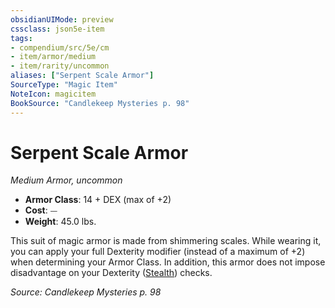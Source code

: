 ```yaml
---
obsidianUIMode: preview
cssclass: json5e-item
tags:
- compendium/src/5e/cm
- item/armor/medium
- item/rarity/uncommon
aliases: ["Serpent Scale Armor"]
SourceType: "Magic Item"
NoteIcon: magicitem
BookSource: "Candlekeep Mysteries p. 98"
---
```

# Serpent Scale Armor
*Medium Armor, uncommon*  

- **Armor Class**: 14 + DEX (max of +2)
- **Cost**: ⏤
- **Weight**: 45.0 lbs.

This suit of magic armor is made from shimmering scales. While wearing it, you can apply your full Dexterity modifier (instead of a maximum of +2) when determining your Armor Class. In addition, this armor does not impose disadvantage on your Dexterity ([Stealth](/2-Mechanics/CLI/rules/skills.md#Stealth)) checks.

*Source: Candlekeep Mysteries p. 98*